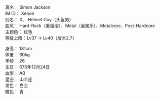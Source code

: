 真名： Simon Jackson  
iM ID： Xenon  
别名： X、 Helmet Guy（头盔男）  
曲风： Hard-Rock（重摇滚）、Metal（金属乐）、Metalcore、Post-Hardcore  
主题色： 红色  
等级上限：Lv37 -> Lv40（版本2.7）  

身高： 181cm  
体重： 60kg  
年龄： 26  
生日： 676年12月24日  
血型： AB  
星座： 山羊座  
发色： 白金  
瞳色： 青  